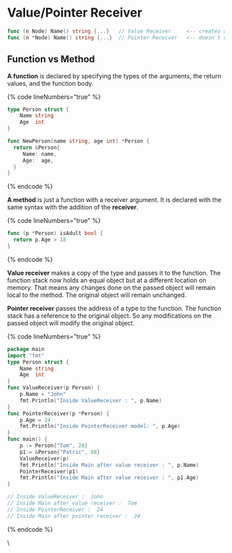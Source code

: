# Value/Pointer Receiver

```go
func (n Node) Name() string {...}   // Value Receiver     <-- creates a copy of the struct
func (n *Node) Name() string {...}  // Pointer Receiver   <-- doesn't create a copy
```

## Function vs Method

**A function** is declared by specifying the types of the arguments, the return values, and the function body.

{% code lineNumbers="true" %}
```go
type Person struct {
    Name string
    Age  int
}

func NewPerson(name string, age int) *Person {
  return &Person{
     Name: name,
     Age:  age,
  }
}
```
{% endcode %}

**A method** is just a function with a receiver argument. It is declared with the same syntax with the addition of the **receiver**.

{% code lineNumbers="true" %}
```go
func (p *Person) isAdult bool {
  return p.Age > 18
}
```
{% endcode %}

**Value receiver** makes a copy of the type and passes it to the function. The function stack now holds an equal object but at a different location on memory. That means any changes done on the passed object will remain local to the method. The original object will remain unchanged.

**Pointer receiver** passes the address of a type to the function. The function stack has a reference to the original object. So any modifications on the passed object will modify the original object.

{% code lineNumbers="true" %}
```go
package main
import "fmt"
type Person struct {
    Name string
    Age  int
}
func ValueReceiver(p Person) {
    p.Name = "John"
    fmt.Println("Inside ValueReceiver : ", p.Name)
}
func PointerReceiver(p *Person) {
    p.Age = 24
    fmt.Println("Inside PointerReceiver model: ", p.Age)
}
func main() {
    p := Person{"Tom", 28}
    p1:= &Person{"Patric", 68}
    ValueReceiver(p)
    fmt.Println("Inside Main after value receiver : ", p.Name)
    PointerReceiver(p1)
    fmt.Println("Inside Main after value receiver : ", p1.Age)
}

// Inside ValueReceiver :  John
// Inside Main after value receiver :  Tom
// Inside PointerReceiver :  24
// Inside Main after pointer receiver :  24
```
{% endcode %}

\
